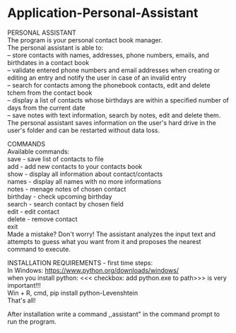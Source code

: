 # Application-Personal-Assistant <br>
PERSONAL ASSISTANT <br>
The program is your personal contact book manager. <br>
The personal assistant is able to:<br>
– store contacts with names, addresses, phone numbers, emails, and birthdates in a contact book <br>
– validate entered phone numbers and email addresses when creating or editing an entry and notify the user in case of an invalid entry <br>
– search for contacts among the phonebook contacts, edit and delete tchem from the contact book <br>
– display a list of contacts whose birthdays are within a specified number of days from the current date <br>
– save notes with text information, search by notes, edit and delete them. <br>
The personal assistant saves information on the user's hard drive in the user's folder and can be restarted without data loss. <br>

COMMANDS <br>
Available commands: <br>
save - save list of contacts to file <br>
add - add new contacts to your contacts book <br>
show - display all information about contact/contacts <br>
names - display all names with no more informations <br>
notes - menage notes of chosen contact <br>
birthday - check upcoming birthday <br>
search - search contact by chosen field <br> 
edit - edit contact <br>
delete - remove contact <br>
exit <br>
Made a mistake? Don't worry! The assistant analyzes the input text and attempts to guess what you want from it and proposes the nearest command to execute. <br>

INSTALLATION REQUIREMENTS - first time steps: <br>
In Windows: https://www.python.org/downloads/windows/ <br> 
when you install python:  <<< checkbox: add python.exe to path>>> is very important!!! <br>
Win + R, cmd, pip install python-Levenshtein <br>
That's all! <br>

After installation write a command ,,assistant" in the command prompt to run the program. <br>
